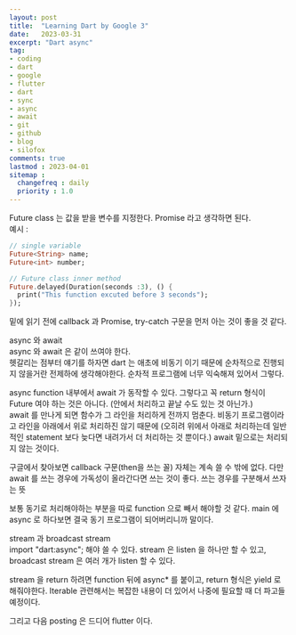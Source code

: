 ```yaml
---
layout: post
title:  "Learning Dart by Google 3"
date:   2023-03-31
excerpt: "Dart async"
tag:
- coding
- dart
- google
- flutter
- dart
- sync
- async
- await
- git
- github
- blog
- silofox
comments: true
lastmod : 2023-04-01
sitemap : 
  changefreq : daily
  priority : 1.0
---
```


Future class 는 값을 받을 변수를 지정한다. Promise 라고 생각하면 된다.<br>
예시 : 
```dart
// single variable
Future<String> name;
Future<int> number;

// Future class inner method
Future.delayed(Duration(seconds :3), () {
  print("This function excuted before 3 seconds");
});
```

밑에 읽기 전에 
callback 과 Promise,
try-catch 구문을 먼저 아는 것이 좋을 것 같다.<br>

async 와 await <br>
async 와 await 은 같이 쓰여야 한다.<br>
헷갈리는 점부터 얘기를 하자면 dart 는 애초에 비동기 이기 때문에 순차적으로 진행되지 않을거란 전제하에 생각해야한다. 순차적 프로그램에 너무 익숙해져 있어서 그렇다.<br>

async function 내부에서 await 가 동작할 수 있다. 그렇다고 꼭 return 형식이 Future 여야 하는 것은 아니다. (안에서 처리하고 끝날 수도 있는 것 아닌가.)<br>
await 를 만나게 되면 함수가 그 라인을 처리하게 전까지 멈춘다. 비동기 프로그램이라고 라인을 아래에서 위로 처리하진 않기 때문에 (오히려 위에서 아래로 처리하는데 일반적인 statement 보다 늦다면 내려가서 더 처리하는 것 뿐이다.) await 밑으로는 처리되지 않는 것이다.<br>

구글에서 찾아보면 callback 구문(then을 쓰는 꼴) 자체는 계속 쓸 수 밖에 없다. 다만 await 를 쓰는 경우에 가독성이 올라간다면 쓰는 것이 좋다. 쓰는 경우를 구분해서 쓰자는 뜻<br>

보통 동기로 처리해야하는 부분을 따로 function 으로 빼서 해야할 것 같다. main 에 async 로 하다보면 결국 동기 프로그램이 되어버리니까 말이다.<br>

stream 과 broadcast stream<br>
import "dart:async"; 해야 쓸 수 있다.
stream 은 listen 을 하나만 할 수 있고,
broadcast stream 은 여러 개가 listen 할 수 있다.<br>

stream 을 return 하려면 function 뒤에 async* 를 붙이고, return 형식은 yield 로 해줘야한다. Iterable 관련해서는 복잡한 내용이 더 있어서 나중에 필요할 때 더 파고들 예정이다.<br>

그리고 다음 posting 은 드디어 flutter 이다.